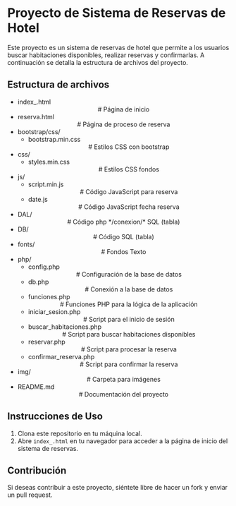 # Proyecto de Sistema de Reservas de Hotel

Este proyecto es un sistema de reservas de hotel que permite a los usuarios buscar habitaciones disponibles, realizar reservas y confirmarlas. A continuación se detalla la estructura de archivos del proyecto.

## Estructura de archivos


<ul>
    <li>index_.html             <div align="center"># Página de inicio</div></li>
    <li>reserva.html            <div align="center"># Página de proceso de reserva</div></li>
    <li>bootstrap/css/
        <ul>
            <li>bootstrap.min.css            <div align="center"># Estilos CSS con bootstrap</div></li>
        </ul>
    </li>
    <li>css/
        <ul>
            <li>styles.min.css            <div align="center"># Estilos CSS fondos</div></li>
        </ul>
    </li>
    <li>js/
        <ul>
            <li>script.min.js             <div align="center"># Código JavaScript para reserva</div></li>
            <li>date.js                   <div align="center"># Código JavaScript fecha reserva</div></li>
        </ul>
    </li>
    <li>DAL/                          <div align="center"># Código php */conexion/* SQL (tabla)</div></li>
    <li>DB/                           <div align="center"># Código SQL (tabla)</div></li>
    <li>fonts/                        <div align="center"># Fondos Texto</div></li>
    <li>php/
        <ul>
            <li>config.php                 <div align="center"># Configuración de la base de datos</div></li>
            <li>db.php                     <div align="center"># Conexión a la base de datos</div></li>
            <li>funciones.php              <div align="center"># Funciones PHP para la lógica de la aplicación</div></li>
            <li>iniciar_sesion.php         <div align="center"># Script para el inicio de sesión</div></li>
            <li>buscar_habitaciones.php    <div align="center"># Script para buscar habitaciones disponibles</div></li>
            <li>reservar.php               <div align="center"># Script para procesar la reserva</div></li>
            <li>confirmar_reserva.php      <div align="center"># Script para confirmar la reserva</div></li>
        </ul>
    </li>
    <li>img/                           <div align="center"># Carpeta para imágenes</div></li>
    <li>README.md                      <div align="center"># Documentación del proyecto</div></li>
</ul>

## Instrucciones de Uso

1. Clona este repositorio en tu máquina local.
2. Abre `index_.html` en tu navegador para acceder a la página de inicio del sistema de reservas.

## Contribución

Si deseas contribuir a este proyecto, siéntete libre de hacer un fork y enviar un pull request.

